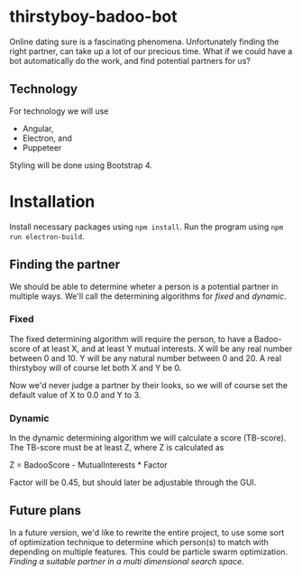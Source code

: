 # thirstyboy-badoo-bot
Online dating sure is a fascinating phenomena. Unfortunately finding the right partner, can take up a lot of our precious time. What if we could have a bot automatically do the work, and find potential partners for us?

## Technology
For technology we will use
 * Angular,
 * Electron, and
 * Puppeteer

Styling will be done using Bootstrap 4.

# Installation
Install necessary packages using `npm install`. Run the program using `npm run electron-build`.
 
## Finding the partner
We should be able to determine wheter a person is a potential partner in multiple ways. We'll call the determining algorithms for *fixed* and *dynamic*.

### Fixed
The fixed determining algorithm will require the person, to have a Badoo-score of at least X, and at least Y mutual interests. X will be any real number between 0 and 10. Y will be any natural number between 0 and 20. A real thirstyboy will of course let both X and Y be 0.

Now we'd never judge a partner by their looks, so we will of course set the default value of X to 0.0 and Y to 3.

### Dynamic
In the dynamic determining algorithm we will calculate a score (TB-score). The TB-score must be at least Z, where Z is calculated as

Z = BadooScore - MutualInterests * Factor

Factor will be 0.45, but should later be adjustable through the GUI.

## Future plans
In a future version, we'd like to rewrite the entire project, to use some sort of optimization technique to determine which person(s) to match with depending on multiple features. This could be particle swarm optimization. *Finding a suitable partner in a multi dimensional search space*.